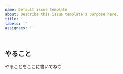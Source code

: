 ```yaml
---
name: Default issue template
about: Describe this issue template's purpose here.
title: ''
labels: ''
assignees: ''

---
```


## やること

やることをここに書いてね🙃